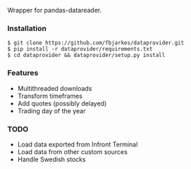 Wrapper for pandas-datareader.

### Installation
```
$ git clone https://github.com/fbjarkes/dataprovider.git
$ pip install -r dataprovider/requirements.txt
$ cd dataprovider && dataprovider/setup.py install
```

### Features
* Multithreaded downloads
* Transform timeframes
* Add quotes (possibly delayed)  
* Trading day of the year

### TODO
* Load data exported from Infront Terminal
* Load data from other custom sources
* Handle Swedish stocks 